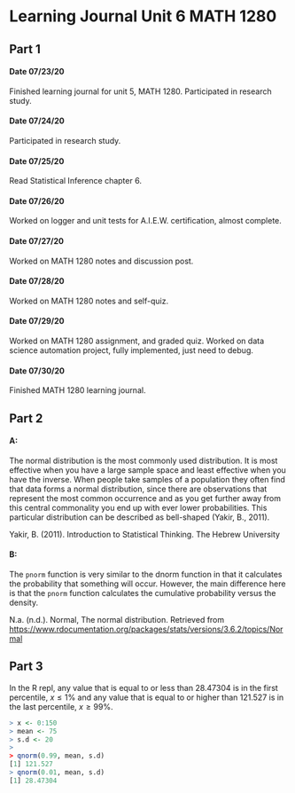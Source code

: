 
# Learning Journal Unit 6 MATH 1280

## Part 1
#### Date 07/23/20
Finished learning journal for unit 5, MATH 1280.
Participated in research study.
#### Date 07/24/20
Participated in research study.
#### Date 07/25/20
Read Statistical Inference chapter 6.
#### Date 07/26/20
Worked on logger and unit tests for A.I.E.W. certification, almost complete.
#### Date 07/27/20
Worked on MATH 1280 notes and discussion post.
#### Date 07/28/20
Worked on MATH 1280 notes and self-quiz.
#### Date 07/29/20
Worked on MATH 1280 assignment, and graded quiz.
Worked on data science automation project, fully implemented, just need to debug.
#### Date 07/30/20
Finished MATH 1280 learning journal. 

## Part 2
#### A:
The normal distribution is the most commonly used distribution. It is most effective when you have a large sample space and least effective when you have the inverse. When people take samples of a population they often find that data forms a normal distribution, since there are observations that represent the most common occurrence and as you get further away from this central commonality you end up with ever lower probabilities. This particular distribution can be described as bell-shaped (Yakir, B., 2011).

Yakir, B. (2011). Introduction to Statistical Thinking. The Hebrew University

#### B:
The `pnorm` function is very similar to the dnorm function in that it calculates the probability that something will occur. However, the main difference here is that the `pnorm` function calculates the cumulative probability versus the density. 

N.a. (n.d.). Normal, The normal distribution. Retrieved from https://www.rdocumentation.org/packages/stats/versions/3.6.2/topics/Normal

## Part 3
In the R repl, any value that is equal to or less than 28.47304 is in the first percentile, $x\le1\%$ and any value that is equal to or higher than 121.527 is in the last percentile, $x\ge99\%$. 
```R
> x <- 0:150
> mean <- 75
> s.d <- 20
>
> qnorm(0.99, mean, s.d)
[1] 121.527
> qnorm(0.01, mean, s.d)
[1] 28.47304
```
